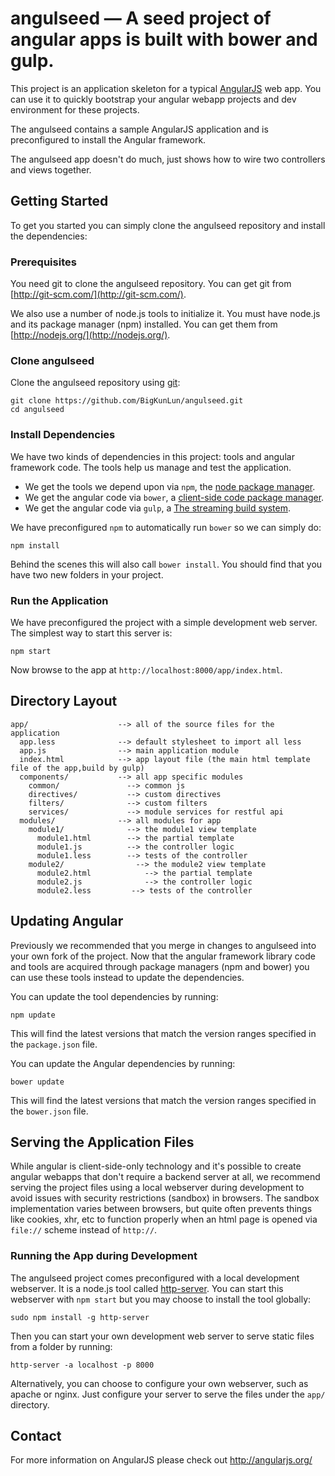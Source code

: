 # angulseed — A seed project of angular apps is built with bower and gulp.

This project is an application skeleton for a typical [AngularJS](http://angularjs.org/) web app.
You can use it to quickly bootstrap your angular webapp projects and dev environment for these
projects.

The angulseed contains a sample AngularJS application and is preconfigured to install the Angular
framework.

The angulseed app doesn't do much, just shows how to wire two controllers and views together.


## Getting Started

To get you started you can simply clone the angulseed repository and install the dependencies:

### Prerequisites

You need git to clone the angulseed repository. You can get git from
[http://git-scm.com/](http://git-scm.com/).

We also use a number of node.js tools to initialize it. You must have node.js and
its package manager (npm) installed.  You can get them from [http://nodejs.org/](http://nodejs.org/).

### Clone angulseed

Clone the angulseed repository using [git][git]:

```
git clone https://github.com/BigKunLun/angulseed.git
cd angulseed
```

### Install Dependencies

We have two kinds of dependencies in this project: tools and angular framework code.  The tools help
us manage and test the application.

* We get the tools we depend upon via `npm`, the [node package manager][npm].
* We get the angular code via `bower`, a [client-side code package manager][bower].
* We get the angular code via `gulp`, a [The streaming build system][gulp].

We have preconfigured `npm` to automatically run `bower` so we can simply do:

```
npm install
```

Behind the scenes this will also call `bower install`.  You should find that you have two new
folders in your project.

### Run the Application

We have preconfigured the project with a simple development web server.  The simplest way to start
this server is:

```
npm start
```

Now browse to the app at `http://localhost:8000/app/index.html`.



## Directory Layout

```
app/                    --> all of the source files for the application
  app.less              --> default stylesheet to import all less
  app.js                --> main application module
  index.html            --> app layout file (the main html template file of the app,build by gulp)
  components/           --> all app specific modules
    common/               --> common js 
    directives/           --> custom directives
    filters/              --> custom filters
    services/             --> module services for restful api
  modules/              --> all modules for app
    module1/              --> the module1 view template
      module1.html        --> the partial template
      module1.js          --> the controller logic
      module1.less        --> tests of the controller
    module2/                --> the module2 view template
      module2.html            --> the partial template
      module2.js              --> the controller logic
      module2.less         --> tests of the controller
```

## Updating Angular

Previously we recommended that you merge in changes to angulseed into your own fork of the project.
Now that the angular framework library code and tools are acquired through package managers (npm and
bower) you can use these tools instead to update the dependencies.

You can update the tool dependencies by running:

```
npm update
```

This will find the latest versions that match the version ranges specified in the `package.json` file.

You can update the Angular dependencies by running:

```
bower update
```

This will find the latest versions that match the version ranges specified in the `bower.json` file.


## Serving the Application Files

While angular is client-side-only technology and it's possible to create angular webapps that
don't require a backend server at all, we recommend serving the project files using a local
webserver during development to avoid issues with security restrictions (sandbox) in browsers. The
sandbox implementation varies between browsers, but quite often prevents things like cookies, xhr,
etc to function properly when an html page is opened via `file://` scheme instead of `http://`.


### Running the App during Development

The angulseed project comes preconfigured with a local development webserver.  It is a node.js
tool called [http-server][http-server].  You can start this webserver with `npm start` but you may choose to
install the tool globally:

```
sudo npm install -g http-server
```

Then you can start your own development web server to serve static files from a folder by
running:

```
http-server -a localhost -p 8000
```

Alternatively, you can choose to configure your own webserver, such as apache or nginx. Just
configure your server to serve the files under the `app/` directory.

## Contact

For more information on AngularJS please check out http://angularjs.org/

[git]: http://git-scm.com/
[bower]: http://bower.io
[npm]: https://www.npmjs.org/
[node]: http://nodejs.org
[gulp]: http://gulpjs.com/
[http-server]: https://github.com/nodeapps/http-server
